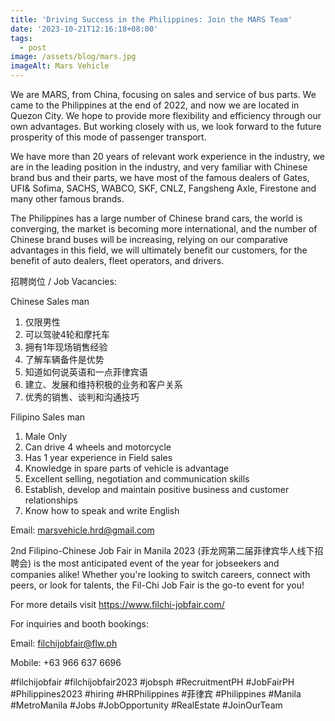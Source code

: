 ```yaml
---
title: 'Driving Success in the Philippines: Join the MARS Team'
date: '2023-10-21T12:16:18+08:00'
tags:
  - post
image: /assets/blog/mars.jpg
imageAlt: Mars Vehicle
---
```

We are MARS, from China, focusing on sales and service of bus parts. We came to the Philippines at the end of 2022, and now we are located in Quezon City. We hope to provide more flexibility and efficiency through our own advantages. But working closely with us, we look forward to the future prosperity of this mode of passenger transport.

We have more than 20 years of relevant work experience in the industry, we are in the leading position in the industry, and very familiar with Chinese brand bus and their parts, we have most of the famous dealers of Gates, UFI& Sofima, SACHS, WABCO, SKF, CNLZ, Fangsheng Axle, Firestone and many other famous brands.

The Philippines has a large number of Chinese brand cars, the world is converging, the market is becoming more international, and the number of Chinese brand buses will be increasing, relying on our comparative advantages in this field, we will ultimately benefit our customers, for the benefit of auto dealers, fleet operators, and drivers.

招聘岗位 / Job Vacancies:

Chinese Sales man

1. 仅限男性
2. 可以驾驶4轮和摩托车
3. 拥有1年现场销售经验
4. 了解车辆备件是优势
5. 知道如何说英语和一点菲律宾语
6. 建立、发展和维持积极的业务和客户关系
7. 优秀的销售、谈判和沟通技巧

Filipino Sales man

1. Male Only
2. Can drive 4 wheels and motorcycle
3. Has 1 year experience in Field sales
4. Knowledge in spare parts of vehicle is advantage
5. Excellent selling, negotiation and communication skills
6. Establish, develop and maintain positive business and customer relationships
7. Know how to speak and write English

Email: marsvehicle.hrd@gmail.com

2nd Filipino-Chinese Job Fair in Manila 2023 (菲龙网第二届菲律宾华人线下招聘会) is the most anticipated event of the year for jobseekers and companies alike! Whether you're looking to switch careers, connect with peers, or look for talents, the Fil-Chi Job Fair is the go-to event for you!

For more details visit https://www.filchi-jobfair.com/

For inquiries and booth bookings:

Email: filchijobfair@flw.ph

Mobile: +63 966 637 6696

\#filchijobfair #filchijobfair2023 #jobsph #RecruitmentPH #JobFairPH #Philippines2023 #hiring #HRPhilippines #菲律宾 #Philippines #Manila #MetroManila #Jobs #JobOpportunity #RealEstate #JoinOurTeam
